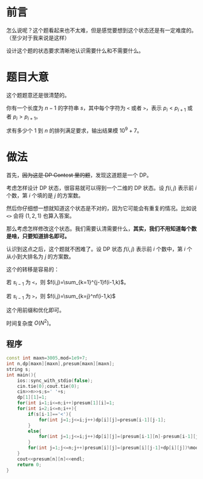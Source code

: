 # 前言

怎么说呢？这个题看起来也不太难，但是感觉要想到这个状态还是有一定难度的。（至少对于我来说是这样）

设计这个题的状态要求清晰地认识需要什么和不需要什么。

# 题目大意

这个题题意还是很清楚的。

你有一个长度为 $n-1$ 的字符串 $s$，其中每个字符为 `<` 或者 `>`，表示 $p_i<p_{i+1}$ 或者 $p_i>p_{i+1}$。

求有多少个 $1$ 到 $n$ 的排列满足要求，输出结果模 $10^9+7$。

# 做法

首先，~~因为这是 DP Contest 里的题~~，发现这道题是一个 DP。

考虑怎样设计 DP 状态，很容易就可以得到一个二维的 DP 状态。设 $f(i,j)$ 表示前 $i$ 个数，第 $i$ 个填的是 $j$ 的方案数。

然后你仔细想一想就知道这个状态是不对的，因为它可能会有重复的情况。比如说 `<>` 会将 $(1,2,1)$ 也算入答案。

那么考虑怎样修改这个状态。我们需要认清需要什么，**其实，我们不用知道每个数是啥，只要知道排名即可。**

认识到这点之后，这个题就不困难了。设 DP 状态 $f(i,j)$ 表示前 $i$ 个数中，第 $i$ 个从小到大排名为 $j$ 的方案数。

这个的转移是容易的：

若 $s_{i-1}$ 为 `<`，则 $f(i,j)=\sum_{k=1}^{j-1}f(i-1,k)$。

若 $s_{i-1}$ 为 `>`，则 $f(i,j)=\sum_{k=j}^nf(i-1,k)$

这个用前缀和优化即可。

时间复杂度 $O(N^2)$。

## 程序

```cpp
const int maxn=3005,mod=1e9+7;
int n,dp[maxn][maxn],presum[maxn][maxn];
string s;
int main(){
	ios::sync_with_stdio(false);
	cin.tie(0);cout.tie(0);
	cin>>n>>s;s=' '+s;
	dp[1][1]=1;
	for(int i=1;i<=n;i++)presum[1][i]=1;
	for(int i=2;i<=n;i++){
		if(s[i-1]=='<'){
			for(int j=1;j<=i;j++)dp[i][j]=presum[i-1][j-1];
		}
		else{
			for(int j=1;j<=i;j++)dp[i][j]=(presum[i-1][n]-presum[i-1][j-1]+mod)%mod;
		}
		for(int j=1;j<=n;j++)presum[i][j]=(presum[i][j-1]+dp[i][j])%mod;
	}
	cout<<presum[n][n]<<endl;
	return 0;
}
```